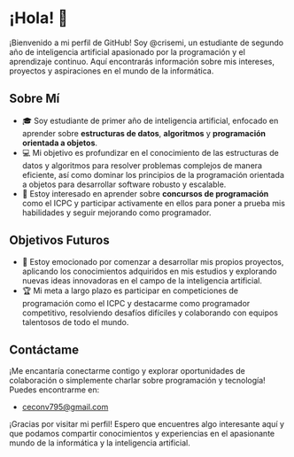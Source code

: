 # ¡Hola! 👋

¡Bienvenido a mi perfil de GitHub! Soy @crisemi, un estudiante de segundo año de inteligencia artificial apasionado por la programación y el aprendizaje continuo. Aquí encontrarás información sobre mis intereses, proyectos y aspiraciones en el mundo de la informática.

## Sobre Mí

- 🎓 Soy estudiante de primer año de inteligencia artificial, enfocado en aprender sobre **estructuras de datos**, **algoritmos** y **programación orientada a objetos**.
- 💻 Mi objetivo es profundizar en el conocimiento de las estructuras de datos y algoritmos para resolver problemas complejos de manera eficiente, así como dominar los principios de la programación orientada a objetos para desarrollar software robusto y escalable.
- 🌱 Estoy interesado en aprender sobre **concursos de programación** como el ICPC y participar activamente en ellos para poner a prueba mis habilidades y seguir mejorando como programador.

<!---
## Proyectos Destacados

Aquí puedes encontrar una muestra de mis proyectos y contribuciones más destacados:

1. [Nombre del Proyecto 1](enlace): Breve descripción del proyecto y tecnologías utilizadas.
2. [Nombre del Proyecto 2](enlace): Breve descripción del proyecto y tecnologías utilizadas.
3. [Nombre del Proyecto 3](enlace): Breve descripción del proyecto y tecnologías utilizadas.
--->
## Objetivos Futuros

- 🚀 Estoy emocionado por comenzar a desarrollar mis propios proyectos, aplicando los conocimientos adquiridos en mis estudios y explorando nuevas ideas innovadoras en el campo de la inteligencia artificial.
- 🏆 Mi meta a largo plazo es participar en competiciones de programación como el ICPC y destacarme como programador competitivo, resolviendo desafíos difíciles y colaborando con equipos talentosos de todo el mundo.

## Contáctame

¡Me encantaría conectarme contigo y explorar oportunidades de colaboración o simplemente charlar sobre programación y tecnología! Puedes encontrarme en:

<!---
- [LinkedIn](enlace)
--->
- [ceconv795@gmail.com](ceconv795@gmail.com)

¡Gracias por visitar mi perfil! Espero que encuentres algo interesante aquí y que podamos compartir conocimientos y experiencias en el apasionante mundo de la informática y la inteligencia artificial.



<!---
crisemi/crisemi is a ✨ special ✨ repository because its `README.md` (this file) appears on your GitHub profile.
You can click the Preview link to take a look at your changes.
--->
